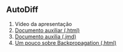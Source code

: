 ## AutoDiff

1. Vídeo da apresentação
1. [Documento auxiliar (.html)](http://mirandagil.github.io/autodiff/automatic-differentiation.html)
1. [Documento auxilia (.jmd)](http://mirandagil.github.io/autodiff/automatic-differentiation.jmd)
1. [Um pouco sobre Backpropagation (.html)](http://mirandagil.github.io/autodiff/backpropagation.html)
